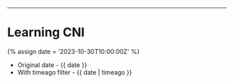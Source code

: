 ---
# Learning CNI

{% assign date = '2023-10-30T10:00:00Z' %}

- Original date - {{ date }}
- With timeago filter - {{ date | timeago }}
